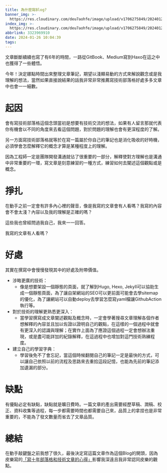 ```yaml
---
title: 為什麼寫Blog?
banner_img: >-
  https://res.cloudinary.com/deu7aohfe/image/upload/v1706275849/202401263323969910/d03cgtwnbyjk7gy4pl37.webp
index_img: >-
  https://res.cloudinary.com/deu7aohfe/image/upload/v1706275849/202401263323969910/d03cgtwnbyjk7gy4pl37.webp
abbrlink: 3323969910
date: 2024-01-26 10:04:39
tags:
---
```


文章斷斷續續也寫了有6年的時間，一路從GitBook、Medium寫到Haxo在這之中也獲得了一些體悟。 

今年！決定娜點時間出來整理文章筆記，期望以淺顯易動的方式來解說觀念或是我理解的想法，當然如果直接說結果的話我非常非常推薦寫技術部落格好處多多文章中也會一一細數。

# 起因
會有寫技術部落格這個念頭當初是想要有技術交流的想法，如果有人留言那就代表你有機會以不同的角度來去看這個問題，對於問題的理解也會有更深程度的了解。

另一方面寫技術部落格就等於在寫一篇屬於你自己的筆記也是消化吸收的好時機，必須學會怎麼解釋它的概念才算是某種程度上的理解。

因為工程師一定是團隊開發溝通就佔了很重要的一部分，解釋使對方理解也是溝通中非常重要的一環，寫文章是刻意練習的一種方式，練習如何去闡述這個觀點或是概念。

# 掙扎
在動手之前一定會有許多內心裡的聲音，像是我寫的文章會有人看嗎？我寫的內容會不會太淺？內容以及我的理解是正確的嗎？

這些我也曾經問過我自己，我來一一回答。

我寫的文章有人看嗎？

# 好處
其實在撰寫中會慢慢發現其中的好處及附帶價值。
- 涉略更廣的技術：
  - 像是想要架設一個靜態的頁面，就了解到Hugo, Hexo, Jekyll可以協助生成一個靜態頁面，為了讓自架網站的SEO可以更前面可能會去學sitemap的優化，為了讓網站可以自動deploy去學習怎麼寫yaml檔讓GithubAction執行等。
- 對於技術的理解更熟悉更深入：
  - 當學習撰寫成文章闡述觀點及概念時，一定會學著搜尋文章理解各個作者想解釋的內容並且加以佐證以證明自己的觀點，在這樣的一個過程中就會有更深入的認識與理解；在實作上面為了應證這個過程一定會想辦法重現，或是盡可能詳加的紀錄解釋，在這過程中也增加對這門技術熟練程度。
- 建立自己的學習字典：
  - 學習後免不了會忘記，當這個時候翻閱自己的筆記一定是最快的方式，可以讓自己依照以前的流程及思路來去重拾這段記憶，也能為先前的筆記添加遺漏的部分。

# 缺點
有優點必定有缺點，缺點就是曠日費時。一篇文章的產出需要經歷草稿、潤稿、校正、資料收集等過程，每一步都需要時間也都需要自己來，品質上的拿捏也是非常重要的，不能為了發文數量而省去了文章品質。

# 總結
在動手敲鍵盤之前我想了很久，最後決定寫這篇文章作為這個Blog的開頭，因為皮樂寫的[「寫十年部落格和技術文章的心得」](https://hiraku.dev/2021/08/6584/)影響我深遠且我非常認同皮樂的觀點。
